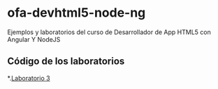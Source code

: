 # ofa-devhtml5-node-ng
Ejemplos y laboratorios del curso de Desarrollador de App HTML5 con Angular Y NodeJS

## Código de los laboratorios
*.[Laboratorio 3](laboratorio03)
